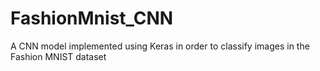 # FashionMnist_CNN
 A CNN model implemented using Keras in order to classify images in the Fashion MNIST dataset
